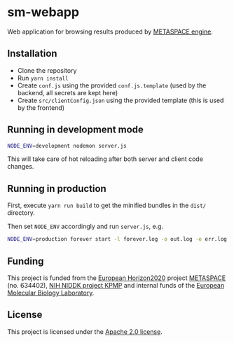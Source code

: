 # sm-webapp

Web application for browsing results produced by [METASPACE engine](../engine).

## Installation

* Clone the repository
* Run `yarn install`
* Create `conf.js` using the provided `conf.js.template` (used by the backend, all secrets are kept here)
* Create `src/clientConfig.json` using the provided template (this is used by the frontend)

## Running in development mode

```bash
NODE_ENV=development nodemon server.js
```

This will take care of hot reloading after both server and client code changes.

## Running in production

First, execute `yarn run build` to get the minified bundles in the `dist/` directory.

Then set `NODE_ENV` accordingly and run `server.js`, e.g.
```bash
NODE_ENV=production forever start -l forever.log -o out.log -e err.log -c "nodemon --exitcrash" server.js
```

## Funding

This project is funded from the [European Horizon2020](https://ec.europa.eu/programmes/horizon2020/)
project [METASPACE](http://project.metaspace2020.eu/) (no. 634402),
[NIH NIDDK project KPMP](http://kpmp.org/)
and internal funds of the [European Molecular Biology Laboratory](https://www.embl.org/).

## License

This project is licensed under the [Apache 2.0 license](LICENSE).
